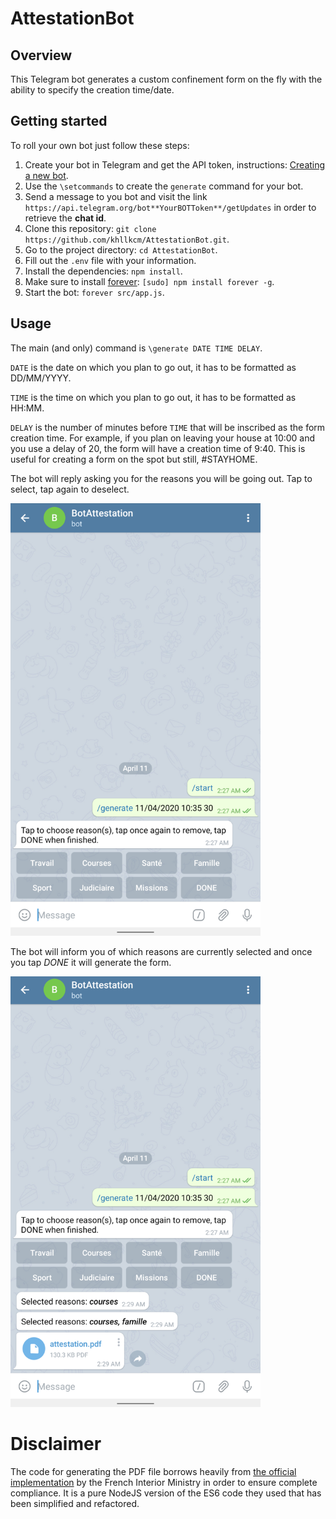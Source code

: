 # AttestationBot

## Overview

This Telegram bot generates a custom confinement form on the fly with the ability to specify the creation time/date.

## Getting started

To roll your own bot just follow these steps:

1. Create your bot in Telegram and get the API token, instructions: [Creating a new bot](https://core.telegram.org/bots#6-botfather).
2. Use the `\setcommands` to create the `generate` command for your bot.
3. Send a message to you bot and visit the link `https://api.telegram.org/bot**YourBOTToken**/getUpdates` in order to retrieve the **chat id**.
4. Clone this repository: `git clone https://github.com/khllkcm/AttestationBot.git`.
5. Go to the project directory: `cd AttestationBot`.
6. Fill out the `.env` file with your information.
7. Install the dependencies: `npm install`.
8. Make sure to install [forever](https://github.com/foreversd/forever): `[sudo] npm install forever -g`.
8. Start the bot: `forever src/app.js`.

## Usage

The main (and only) command is `\generate DATE TIME DELAY`.

`DATE` is the date on which you plan to go out, it has to be formatted as DD/MM/YYYY.


`TIME` is the time on which you plan to go out, it has to be formatted as HH:MM.


`DELAY` is the number of minutes before `TIME` that will be inscribed as the form creation time. For example, if you plan on leaving your house at 10:00 and you use a delay of 20, the form will have a creation time of 9:40. This is useful for creating a form on the spot but still, #STAYHOME.

The bot will reply asking you for the reasons you will be going out. Tap to select, tap again to deselect. 

<img src="Screenshot01.png" width="400">

The bot will inform you of which reasons are currently selected and once you tap *DONE* it will generate the form.

<img src="Screenshot02.png" width="400">

# Disclaimer

The code for generating the PDF file borrows heavily from [the official implementation](https://github.com/LAB-MI/deplacement-covid-19) by the French Interior Ministry in order to ensure complete compliance. It is a pure NodeJS version of the ES6 code they used that has been simplified and refactored.
